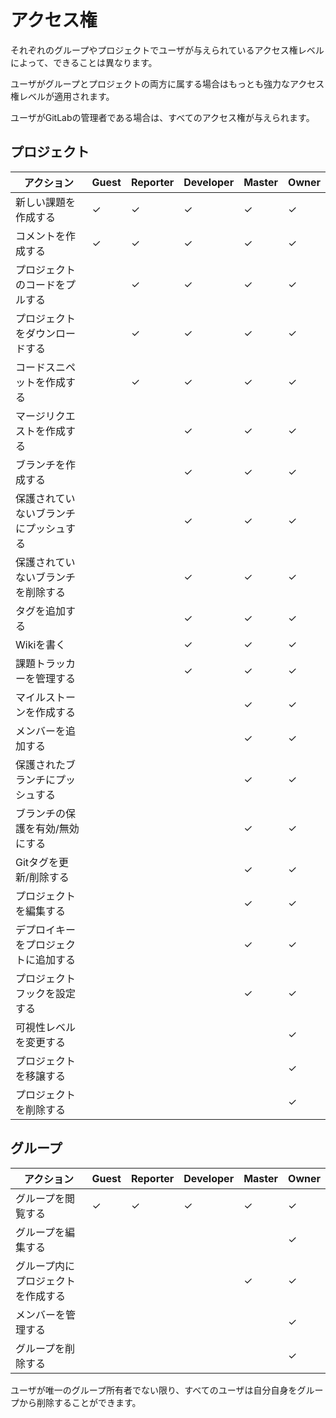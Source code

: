 # アクセス権

それぞれのグループやプロジェクトでユーザが与えられているアクセス権レベルによって、できることは異なります。

ユーザがグループとプロジェクトの両方に属する場合はもっとも強力なアクセス権レベルが適用されます。

ユーザがGitLabの管理者である場合は、すべてのアクセス権が与えられます。

## プロジェクト


| アクション                             | Guest   | Reporter   | Developer   | Master   | Owner  |
|----------------------------------------|---------|------------|-------------|----------|--------|
| 新しい課題を作成する                   | ✓       | ✓          | ✓           | ✓        | ✓      |
| コメントを作成する                     | ✓       | ✓          | ✓           | ✓        | ✓      |
| プロジェクトのコードをプルする         |         | ✓          | ✓           | ✓        | ✓      |
| プロジェクトをダウンロードする         |         | ✓          | ✓           | ✓        | ✓      |
| コードスニペットを作成する             |         | ✓          | ✓           | ✓        | ✓      |
| マージリクエストを作成する             |         |            | ✓           | ✓        | ✓      |
| ブランチを作成する                     |         |            | ✓           | ✓        | ✓      |
| 保護されていないブランチにプッシュする |         |            | ✓           | ✓        | ✓      |
| 保護されていないブランチを削除する     |         |            | ✓           | ✓        | ✓      |
| タグを追加する                         |         |            | ✓           | ✓        | ✓      |
| Wikiを書く                             |         |            | ✓           | ✓        | ✓      |
| 課題トラッカーを管理する               |         |            | ✓           | ✓        | ✓      |
| マイルストーンを作成する               |         |            |             | ✓        | ✓      |
| メンバーを追加する                     |         |            |             | ✓        | ✓      |
| 保護されたブランチにプッシュする       |         |            |             | ✓        | ✓      |
| ブランチの保護を有効/無効にする        |         |            |             | ✓        | ✓      |
| Gitタグを更新/削除する                 |         |            |             | ✓        | ✓      |
| プロジェクトを編集する                 |         |            |             | ✓        | ✓      |
| デプロイキーをプロジェクトに追加する   |         |            |             | ✓        | ✓      |
| プロジェクトフックを設定する           |         |            |             | ✓        | ✓      |
| 可視性レベルを変更する                 |         |            |             |          | ✓      |
| プロジェクトを移譲する                 |         |            |             |          | ✓      |
| プロジェクトを削除する                 |         |            |             |          | ✓      |

## グループ

| アクション                         | Guest | Reporter | Developer | Master | Owner |
|------------------------------------|-------|----------|-----------|--------|-------|
| グループを閲覧する                 | ✓     | ✓        | ✓         | ✓      | ✓     |
| グループを編集する                 |       |          |           |        | ✓     |
| グループ内にプロジェクトを作成する |       |          |           | ✓      | ✓     |
| メンバーを管理する                 |       |          |           |        | ✓     |
| グループを削除する                 |       |          |           |        | ✓     |

ユーザが唯一のグループ所有者でない限り、すべてのユーザは自分自身をグループから削除することができます。
